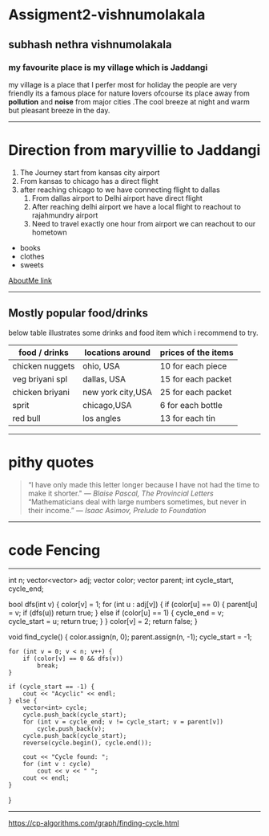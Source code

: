 # Assigment2-vishnumolakala

## subhash nethra vishnumolakala
### my favourite place is my village which is Jaddangi <br>

my village is a place that I perfer most for holiday the people are very friendly its a famous place for nature lovers ofcourse its place away from **pollution** and **noise** from major cities .The cool breeze at night and warm but pleasant breeze in the day.

-----

# Direction from maryvillie to Jaddangi 
1. The  Journey start from  kansas city airport  
2. From   kansas to chicago has a direct flight  
3. after reaching chicago to we have connecting flight to dallas
      1. From dallas airport to Delhi airport have direct flight 
      2. After reaching delhi airport we have a local flight to reachout to  rajahmundry airport 
      3. Need to travel exactly one hour from airport we can reachout to our hometown 

 * books 
 * clothes 
 * sweets 

 [AboutMe link](AboutMe.md)   


 -----

## Mostly popular food/drinks
below table illustrates some drinks and food item which i recommend  to try.


| food / drinks   | locations around | prices of the items |
| --------------- | ---------------  | ---------------     |
| chicken nuggets | ohio, USA        | 10 for each piece   |
| veg briyani spl | dallas, USA      | 15 for each packet  | 
| chicken briyani | new york city,USA| 25 for each packet  | 
|  sprit          | chicago,USA      | 6  for each bottle  |
| red bull        | los angles       | 13 for each tin     | 
---
# pithy quotes 
 > “I have only made this letter longer because I have not had the time to make it shorter."
― *Blaise Pascal, The Provincial Letters*
 > “Mathematicians deal with large numbers sometimes, but never in their income.”
― *Isaac Asimov, Prelude to Foundation*
 

 ---
 # code Fencing
 ----- 
 int n;
vector<vector<int>> adj;
vector<char> color;
vector<int> parent;
int cycle_start, cycle_end;

bool dfs(int v) {
    color[v] = 1;
    for (int u : adj[v]) {
        if (color[u] == 0) {
            parent[u] = v;
            if (dfs(u))
                return true;
        } else if (color[u] == 1) {
            cycle_end = v;
            cycle_start = u;
            return true;
        }
    }
    color[v] = 2;
    return false;
}

void find_cycle() {
    color.assign(n, 0);
    parent.assign(n, -1);
    cycle_start = -1;

    for (int v = 0; v < n; v++) {
        if (color[v] == 0 && dfs(v))
            break;
    }

    if (cycle_start == -1) {
        cout << "Acyclic" << endl;
    } else {
        vector<int> cycle;
        cycle.push_back(cycle_start);
        for (int v = cycle_end; v != cycle_start; v = parent[v])
            cycle.push_back(v);
        cycle.push_back(cycle_start);
        reverse(cycle.begin(), cycle.end());

        cout << "Cycle found: ";
        for (int v : cycle)
            cout << v << " ";
        cout << endl;
    }
}

----
https://cp-algorithms.com/graph/finding-cycle.html



